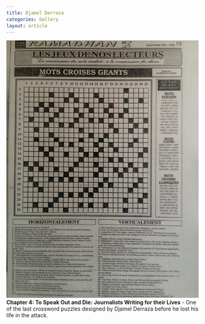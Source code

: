 ```yaml
---
title: Djamel Derraza
categories: Gallery
layout: article
---
```

![](/assets/img/crossword.jpg) **Chapter 4: To Speak Out and Die: Journalists Writing for their Lives** - One of the last crossword puzzles designed by Djamel Derraza before he lost his life in the attack.

